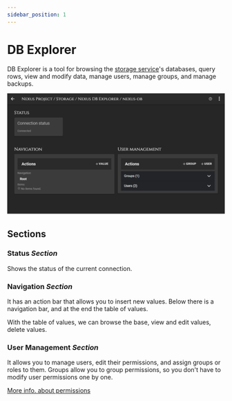 ```yaml
---
sidebar_position: 1
---
```


# DB Explorer

DB Explorer is a tool for browsing the [storage service](../services/storage.md)'s databases, query rows, view and modify data, manage users, manage groups, and manage backups.

![Sections](/img/storage/explorer_dashboard.png)

## Sections
### Status _Section_
Shows the status of the current connection.

### Navigation _Section_
It has an action bar that allows you to insert new values. Below there is a navigation bar, and at the end the table of values.

With the table of values, we can browse the base, view and edit values, delete values.

### User Management _Section_
It allows you to manage users, edit their permissions, and assign groups or roles to them.
Groups allow you to group permissions, so you don't have to modify user permissions one by one.

[More info. about permissions](./kevin-db#user-permissions)
